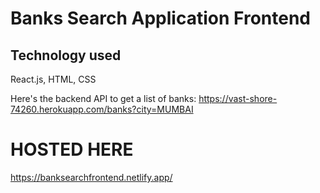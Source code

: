 # Banks Search Application Frontend

## Technology used
React.js, HTML, CSS

Here's the backend API to get a list of banks:
https://vast-shore-74260.herokuapp.com/banks?city=MUMBAI

# HOSTED HERE
https://banksearchfrontend.netlify.app/
